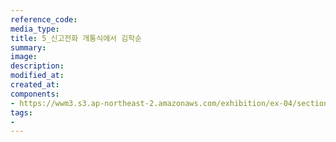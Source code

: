```yaml
---
reference_code:
media_type:
title: 5_신고전화 개통식에서 김학순
summary:
image:
description:
modified_at:
created_at:
components:
- https://wwm3.s3.ap-northeast-2.amazonaws.com/exhibition/ex-04/section-02/5_신고전화+개통식에서+김학순.jpg
tags:
-
---
```

